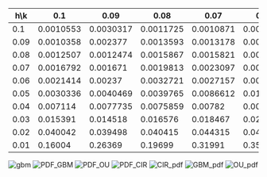 | h\k    | 0.1       | 0.09      | 0.08      | 0.07      | 0.06      | 0.05      | 0.04      | 0.03      | 0.02      | 0.01      |
|------|-----------|-----------|-----------|-----------|-----------|-----------|-----------|-----------|-----------|-----------|
| 0.1  | 0.0010553 | 0.0030317 | 0.0011725 | 0.0010871 | 0.0012623 | 0.020525  | 0.0016286 | 0.0025879 | 0.0037575 | 0.0063635 |
| 0.09 | 0.0010358 | 0.002377  | 0.0013593 | 0.0013178 | 0.001759  | 0.0019165 | 0.0035135 | 0.0023178 | 0.004162  | 0.0083633 |
| 0.08 | 0.0012507 | 0.0012474 | 0.0015867 | 0.0015821 | 0.0018238 | 0.0019271 | 0.0022084 | 0.0029808 | 0.0038909 | 0.0094902 |
| 0.07 | 0.0016792 | 0.001671  | 0.0019813 | 0.0023097 | 0.00228   | 0.0028918 | 0.0028362 | 0.004213  | 0.0066782 | 0.010687  |
| 0.06 | 0.0021414 | 0.00237   | 0.0032721 | 0.0027157 | 0.0027944 | 0.0037529 | 0.0043832 | 0.0061494 | 0.0068472 | 0.016722  |
| 0.05 | 0.0030336 | 0.0040469 | 0.0039765 | 0.0086612 | 0.01042   | 0.011857  | 0.011846  | 0.0086303 | 0.012752  | 0.019429  |
| 0.04 | 0.007114  | 0.0077735 | 0.0075859 | 0.00782   | 0.0086483 | 0.010719  | 0.013722  | 0.015895  | 0.021158  | 0.037557  |
| 0.03 | 0.015391  | 0.014518  | 0.016576  | 0.018467  | 0.021221  | 0.022087  | 0.028761  | 0.037468  | 0.044668  | 0.090058  |
| 0.02 | 0.040042  | 0.039498  | 0.040415  | 0.044315  | 0.047202  | 0.058515  | 0.06323   | 0.07831   | 0.11007   | 0.20606   |
| 0.01 | 0.16004   | 0.26369   | 0.19699   | 0.31991   | 0.35541   | 0.38613   | 0.42793   | 0.42958   | 0.45955   | 0.8036    |

![gbm](https://user-images.githubusercontent.com/42924282/146661093-9c702b45-3930-445e-be0c-1eeccc0895c3.gif)
![PDF_GBM](https://user-images.githubusercontent.com/42924282/131611404-ba414a8f-0ced-4e7c-a069-72a40199d9ee.png)
![PDF_OU](https://user-images.githubusercontent.com/42924282/131611409-33835764-1962-4831-80fb-a22028870d13.png)
![PDF_CIR](https://user-images.githubusercontent.com/42924282/131611411-0fedecf6-d2d7-463c-8e95-d58d829a2852.png)
![CIR_pdf](https://user-images.githubusercontent.com/42924282/132133255-24a0a97a-9d0c-4015-b6bf-395472175dab.png)
![GBM_pdf](https://user-images.githubusercontent.com/42924282/132133258-7d76b48b-26cb-4825-b118-a94a0f810eef.png)
![OU_pdf](https://user-images.githubusercontent.com/42924282/132133259-34203a07-a9b3-4184-b917-d508eef43b4b.png)
